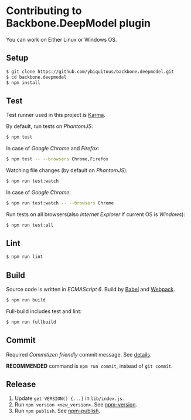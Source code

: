 # Contributing to Backbone.DeepModel plugin

You can work on Either Linux or Windows OS.

## Setup

```sh
$ git clone https://github.com/ybiquitous/backbone.deepmodel.git
$ cd backbone.deepmodel
$ npm install
```

## Test

Test runner used in this project is [Karma](https://karma-runner.github.io/).

By default, run tests on *PhantomJS*:
```sh
$ npm test
```

In case of *Google Chrome* and *Firefox*:
```sh
$ npm test -- --browsers Chrome,Firefox
```

Watching file changes (by default on *PhantomJS*):
```sh
$ npm run test:watch
```

In case of *Google Chrome*:
```sh
$ npm run test:watch -- --browsers Chrome
```

Run tests on all browsers(also *Internet Explorer* if current OS is *Windows*):
```sh
$ npm run test:all
```

## Lint

```sh
$ npm run lint
```

## Build

Source code is written in *ECMAScript 6*. Build by [Babel](https://babeljs.io/) and [Webpack](https://webpack.github.io/).

```sh
$ npm run build
```

Full-build includes test and lint:
```sh
$ npm run fullbuild
```

## Commit

Required *Commitizen friendly* commit message. See [details](https://github.com/commitizen/cz-cli).

**RECOMMENDED** command is `npm run commit`, instead of `git commit`.

## Release

1. Update `get VERSION() {...}` in `lib/index.js`.
2. Run `npm version <new_version>`. See [npm-version](https://docs.npmjs.com/cli/version).
3. Run `npm publish`. See [npm-publish](https://docs.npmjs.com/cli/publish).
